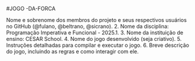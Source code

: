 #JOGO -DA-FORCA

Nome e sobrenome dos membros do projeto e seus respectivos usuários no
GitHub (@fulano, @beltrano, @sicrano).
2. Nome da disciplina: Programação Imperativa e Funcional - 2025.1.
3. Nome da instituição de ensino: CESAR School.
4. Nome do jogo desenvolvido (seja criativo).
5. Instruções detalhadas para compilar e executar o jogo.
6. Breve descrição do jogo, incluindo as regras e como interagir com ele.
